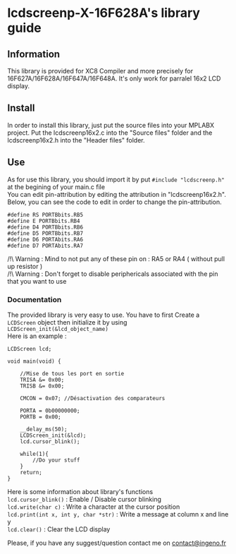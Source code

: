 # lcdscreenp-X-16F628A's library guide
## Information 
This library is provided for XC8 Compiler and more precisely for 16F627A/16F628A/16F647A/16F648A.
It's only work for parralel 16x2 LCD display. 
## Install
In order to install this library, just put the source files into your MPLABX project.
Put the lcdscreenp16x2.c into the "Source files" folder and the lcdscreenp16x2.h into the "Header files" folder.

## Use 
As for use this library, you should import it by put `#include "lcdscreenp.h"` at the begining of your main.c file  
You can edit pin-attribution by editing the attribution in "lcdscreenp16x2.h". Below, you can see the code to edit in order to change the pin-attribution.  

```
#define RS PORTBbits.RB5
#define E PORTBbits.RB4
#define D4 PORTBbits.RB6
#define D5 PORTBbits.RB7
#define D6 PORTAbits.RA6
#define D7 PORTAbits.RA7
```
/!\ Warning : Mind to not put any of these pin on : RA5 or RA4 ( without pull up resistor )  
/!\ Warning : Don't forget to disable periphericals associated with the pin that you want to use

### Documentation
The provided library is very easy to use. You have to first Create a `LCDScreen` object then initialize it by using `LCDScreen_init(&lcd_object_name)`  
Here is an example :  
```
LCDScreen lcd;

void main(void) {
    
    //Mise de tous les port en sortie 
    TRISA &= 0x00;
    TRISB &= 0x00;

    CMCON = 0x07; //Désactivation des comparateurs

    PORTA = 0b00000000;
    PORTB = 0x00;
    
    __delay_ms(50);
    LCDScreen_init(&lcd);
    lcd.cursor_blink();
    
    while(1){
        //Do your stuff
    }
    return;
}
```
Here is some information about library's functions  
`lcd.cursor_blink()` : Enable / Disable cursor blinking  
`lcd.write(char c)` : Write a character  at the cursor position  
`lcd.print(int x, int y, char *str)` : Write a message at column x and line y   
`lcd.clear()` : Clear the LCD display  

Please, if you have any suggest/question contact me on contact@ingeno.fr
